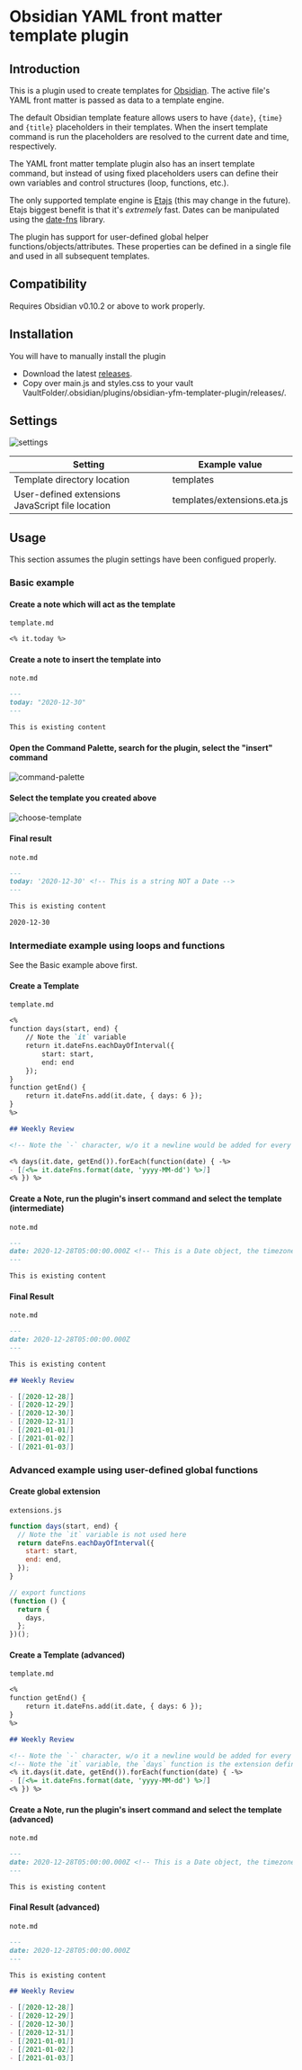 # Obsidian YAML front matter template plugin

## Introduction

This is a plugin used to create templates for [Obsidian](https://obsidian.md). The active file's YAML front matter is passed as data to a template engine.

The default Obsidian template feature allows users to have `{date}`, `{time}` and `{title}` placeholders in their templates. When the insert template command is run the placeholders are resolved to the current date and time, respectively.

The YAML front matter template plugin also has an insert template command, but instead of using fixed placeholders users can define their own variables and control structures (loop, functions, etc.).

The only supported template engine is [Etajs](https://eta.js.org/) (this may change in the future). Etajs biggest benefit is that it's _extremely_ fast. Dates can be manipulated using the [date-fns](https://date-fns.org/) library.

The plugin has support for user-defined global helper functions/objects/attributes. These properties can be defined in a single file and used in all subsequent templates.

## Compatibility

Requires Obsidian v0.10.2 or above to work properly.

## Installation

You will have to manually install the plugin

- Download the latest [releases](https://github.com/m-orfanos/obsidian-yfm-templater-plugin/releases).
- Copy over main.js and styles.css to your vault VaultFolder/.obsidian/plugins/obsidian-yfm-templater-plugin/releases/.

## Settings

![settings](images/settings.png)

| Setting                                          | Example value               |
| ------------------------------------------------ | --------------------------- |
| Template directory location                      | templates                   |
| User-defined extensions JavaScript file location | templates/extensions.eta.js |

## Usage

This section assumes the plugin settings have been configued properly.

### Basic example

#### Create a note which will act as the template

`template.md`

```markdown
<% it.today %>
```

#### Create a note to insert the template into

`note.md`

```markdown
---
today: "2020-12-30"
---

This is existing content
```

#### Open the Command Palette, search for the plugin, select the "insert" command

![command-palette](images/command-palette.png)

#### Select the template you created above

![choose-template](images/choose-template.png)

#### Final result

`note.md`

```markdown
---
today: '2020-12-30' <!-- This is a string NOT a Date -->
---

This is existing content

2020-12-30
```

### Intermediate example using loops and functions

See the Basic example above first.

#### Create a Template

`template.md`

```markdown
<%
function days(start, end) {
    // Note the `it` variable
    return it.dateFns.eachDayOfInterval({
        start: start,
        end: end
    });
}
function getEnd() {
    return it.dateFns.add(it.date, { days: 6 });
}
%>

## Weekly Review

<!-- Note the `-` character, w/o it a newline would be added for every item -->

<% days(it.date, getEnd()).forEach(function(date) { -%>
- [[<%= it.dateFns.format(date, 'yyyy-MM-dd') %>]]
<% }) %>
```

#### Create a Note, run the plugin's insert command and select the template (intermediate)

`note.md`

```markdown
---
date: 2020-12-28T05:00:00.000Z <!-- This is a Date object, the timezone is required -->
---

This is existing content
```

#### Final Result

`note.md`

```markdown
---
date: 2020-12-28T05:00:00.000Z
---

This is existing content

## Weekly Review

- [[2020-12-28]]
- [[2020-12-29]]
- [[2020-12-30]]
- [[2020-12-31]]
- [[2021-01-01]]
- [[2021-01-02]]
- [[2021-01-03]]
```

### Advanced example using user-defined global functions

#### Create global extension

`extensions.js`

```js
function days(start, end) {
  // Note the `it` variable is not used here
  return dateFns.eachDayOfInterval({
    start: start,
    end: end,
  });
}

// export functions
(function () {
  return {
    days,
  };
})();
```

#### Create a Template (advanced)

`template.md`

```markdown
<%
function getEnd() {
    return it.dateFns.add(it.date, { days: 6 });
}
%>

## Weekly Review

<!-- Note the `-` character, w/o it a newline would be added for every item -->
<!-- Note the `it` variable, the `days` function is the extension defined above -->
<% it.days(it.date, getEnd()).forEach(function(date) { -%>
- [[<%= it.dateFns.format(date, 'yyyy-MM-dd') %>]]
<% }) %>
```

#### Create a Note, run the plugin's insert command and select the template (advanced)

`note.md`

```markdown
---
date: 2020-12-28T05:00:00.000Z <!-- This is a Date object, the timezone is required -->
---

This is existing content
```

#### Final Result (advanced)

`note.md`

```markdown
---
date: 2020-12-28T05:00:00.000Z
---

This is existing content

## Weekly Review

- [[2020-12-28]]
- [[2020-12-29]]
- [[2020-12-30]]
- [[2020-12-31]]
- [[2021-01-01]]
- [[2021-01-02]]
- [[2021-01-03]]
```
